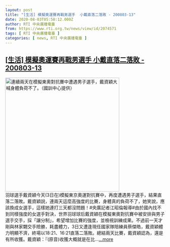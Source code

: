 ```yaml
---
layout: post
title: "[生活] 模擬奧運賽再戰男選手  小戴直落二落敗 - 200803-13"
date: 2020-08-03T05:58:12.000Z
author: RTI 中央廣播電臺
from: https://www.rti.org.tw/news/view/id/2074571
tags: [ RTI 中央廣播電臺 ]
categories: [ news, RTI 中央廣播電臺 ]
---
```

<!--1596434292000-->
[[生活] 模擬奧運賽再戰男選手  小戴直落二落敗 - 200803-13](https://www.rti.org.tw/news/view/id/2074571)
------

<div>
<img src="https://static.rti.org.tw/assets/thumbnails/2020/08/03/40c08a5be3152d1f7a8aa6ac336ef07a.jpg" width="360" alt="連續兩天在模擬東奧對抗賽中遭遇男子選手，戴資穎大喊身體負荷不了。（國訓中心提供）" title="連續兩天在模擬東奧對抗賽中遭遇男子選手，戴資穎大喊身體負荷不了。（國訓中心提供）"><br>羽球選手戴資穎今天(3日在)模擬東京奧運對抗賽中，再度遭遇男子選手，結果直落二落敗。戴資穎説，連兩天這麼高強度的比賽，身體真的負荷不了，她笑說，應該換成女選手，這樣她連打三天都沒問題！#央廣記者江昭倫報導#由於國內找不到同樣強度的女選手對決，世界羽球球后戴資穎在模擬東奧對抗賽中被安排與男子選手交手，採「讓分制」，希望增加比賽的強度，並檢視訓練成果。不過前一天才剛與林家翾交手險勝，耗盡體力，3日又遭逢現任國家隊陪練員蔡傑皓，戴資穎體力明顯不濟，終場以18:21、16:21直落二落敗。總結兩天比賽，戴資穎認為，還是有所收獲。戴資穎：『(原音)收獲大概就是在比...<a target="_blank" href="https://www.rti.org.tw/news/view/id/2074571">...more</a>
</div>
